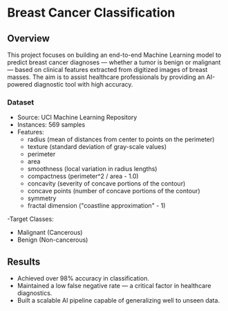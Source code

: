 # Breast Cancer Classification

## Overview
This project focuses on building an end-to-end Machine Learning model to predict breast cancer diagnoses — whether a tumor is benign or malignant — based on clinical features extracted from digitized images of breast masses.
The aim is to assist healthcare professionals by providing an AI-powered diagnostic tool with high accuracy.

### Dataset
- Source: UCI Machine Learning Repository
- Instances: 569 samples
- Features:
  - radius (mean of distances from center to points on the perimeter)
  - texture (standard deviation of gray-scale values)
  - perimeter
  - area
  - smoothness (local variation in radius lengths)
  - compactness (perimeter^2 / area - 1.0)
  - concavity (severity of concave portions of the contour)
  - concave points (number of concave portions of the contour)
  - symmetry
  - fractal dimension ("coastline approximation" - 1)

-Target Classes:
  - Malignant (Cancerous)
  - Benign (Non-cancerous)

## Results
- Achieved over 98% accuracy in classification.
- Maintained a low false negative rate — a critical factor in healthcare diagnostics.
- Built a scalable AI pipeline capable of generalizing well to unseen data.
